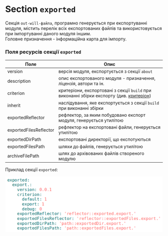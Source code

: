# Section <code>exported</code>

Секція <code>out-will-файла</code>, програмно генерується при експортуванні модуля, містить перелік всіх експортованих файлів та використовується при імпортуванні даного модуля іншим.  
Головне призначення - інформаційна карта для імпорту.   

### Поля ресурсів секції `exported`   

| Поле                     | Опис                                   |
|--------------------------|----------------------------------------|
| version                  | версія модуля, експортується з секції `about`                         |
| description              | опис експортованого модуля - призначення, ліцензія, автори та ін.     |
| criterion                | критеріони, експортовані з секції `build` при виконанні збірки експорту (див. [критеріон](Criterions.md)) |
| inherit                  | наслідування, яке експортується з секції `build` при виконанні збірки |
| exportedReflector        | рефлектор, за яким побудовано експорт модуля, генерується утилітою    |
| exportedFilesReflector   | рефлектор на експортовані файли, генерується утилітою                 |  
| exportedDirPath          | експортовані директорії, що експотуються                              |
| exportedFilesPath        | шляхи до файлів, генерується утилітою                                 |
| archiveFilePath          | шлях до архівованих файлів створеного модулю                          |

Приклад секції `exported`:

![section.exported.png](./Images/section.exported.png)